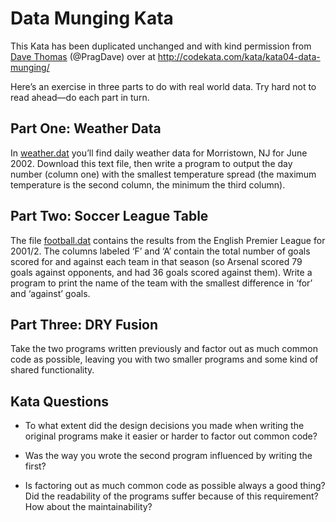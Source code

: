 # Data Munging Kata

This Kata has been duplicated unchanged and with kind permission from [Dave Thomas](https://pragdave.me/) (@PragDave) over at http://codekata.com/kata/kata04-data-munging/

Here’s an exercise in three parts to do with real world data. Try hard not to read ahead—do each part in turn.

## Part One: Weather Data
In [weather.dat](weather.dat) you’ll find daily weather data for Morristown, NJ for June 2002. Download this text file, then write a program to output the day number (column one) with the smallest temperature spread (the maximum temperature is the second column, the minimum the third column).

## Part Two: Soccer League Table
The file [football.dat](football.dat) contains the results from the English Premier League for 2001/2. The columns labeled ‘F’ and ‘A’ contain the total number of goals scored for and against each team in that season (so Arsenal scored 79 goals against opponents, and had 36 goals scored against them). Write a program to print the name of the team with the smallest difference in ‘for’ and ‘against’ goals.

## Part Three: DRY Fusion
Take the two programs written previously and factor out as much common code as possible, leaving you with two smaller programs and some kind of shared functionality.

## Kata Questions
* To what extent did the design decisions you made when writing the original programs make it easier or harder to factor out common code?

* Was the way you wrote the second program influenced by writing the first?

* Is factoring out as much common code as possible always a good thing? Did the readability of the programs suffer because of this requirement? How about the maintainability?
